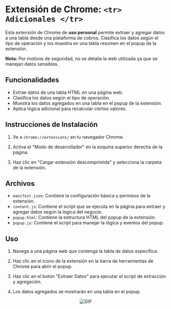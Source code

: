 # Extensión de Chrome: `<tr> Adicionales </tr>`

Esta extensión de Chrome de **uso personal** permite extraer y agregar datos a una tabla desde una plataforma de cobros. Clasifica los datos según el tipo de operación y los muestra en una tabla resumen en el popup de la extensión.

**Nota:** Por motivos de seguridad, no se detalla la web utilizada ya que se manejan datos sensibles.

## Funcionalidades

- Extrae datos de una tabla HTML en una página web.
- Clasifica los datos según el tipo de operación.
- Muestra los datos agregados en una tabla en el popup de la extensión.
- Aplica lógica adicional para recalcular ciertos valores.

## Instrucciones de Instalación

1. Ve a `chrome://extensions/` en tu navegador Chrome.

2. Activa el "Modo de desarrollador" en la esquina superior derecha de la página.

3. Haz clic en "Cargar extensión descomprimida" y selecciona la carpeta de la extensión.

## Archivos

- `manifest.json`: Contiene la configuración básica y permisos de la extensión.
- `content.js`: Contiene el script que se ejecuta en la página para extraer y agregar datos según la lógica del negocio.
- `popup.html`: Contiene la estructura HTML del popup de la extensión.
- `popup.js`: Contiene el script para manejar la lógica y eventos del popup.

## Uso

1. Navega a una página web que contenga la tabla de datos específica.

2. Haz clic en el icono de la extensión en la barra de herramientas de Chrome para abrir el popup.

3. Haz clic en el botón "Extraer Datos" para ejecutar el script de extracción y agregación.

4. Los datos agregados se mostrarán en una tabla en el popup.

<p align="center">
    <img src="https://media.giphy.com/media/H7Bl9cBu25wvpblj6j/giphy.gif" alt="GIF">
</p>


